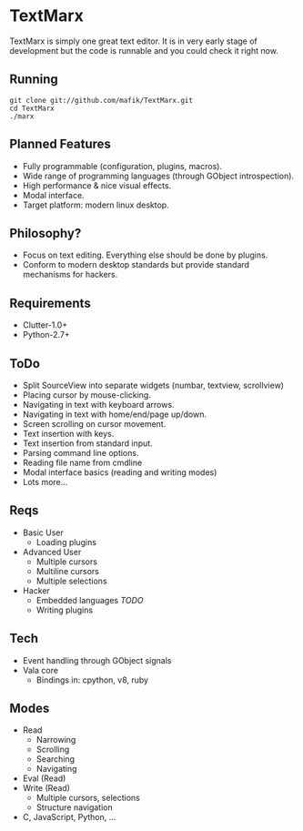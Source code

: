 
TextMarx
========

TextMarx is simply one great text editor. It is in very early stage of
development but the code is runnable and you could check it right now.

Running
-------

    git clone git://github.com/mafik/TextMarx.git
    cd TextMarx
    ./marx

Planned Features
----------------

* Fully programmable (configuration, plugins, macros).
* Wide range of programming languages (through GObject introspection).
* High performance & nice visual effects.
* Modal interface.
* Target platform: modern linux desktop.

Philosophy?
-----------

* Focus on text editing. Everything else should be done by plugins.
* Conform to modern desktop standards but provide standard mechanisms
  for hackers.
 
Requirements
------------

* Clutter-1.0+
* Python-2.7+

ToDo
----

 -  Split SourceView into separate widgets (numbar, textview, scrollview)
 -  Placing cursor by mouse-clicking.
 -  Navigating in text with keyboard arrows.
 -  Navigating in text with home/end/page up/down.
 -  Screen scrolling on cursor movement.
 -  Text insertion with keys.
 -  Text insertion from standard input.
 -  Parsing command line options.
 -  Reading file name from cmdline
 -  Modal interface basics (reading and writing modes)
 -  Lots more...

Reqs
----

* Basic User
  * Loading plugins
* Advanced User
  * Multiple cursors
  * Multiline cursors
  * Multiple selections
* Hacker
  * Embedded languages *TODO*
  * Writing plugins

Tech
----

* Event handling through GObject signals
* Vala core
  * Bindings in: cpython, v8, ruby

Modes
-----

* Read
   * Narrowing
   * Scrolling
   * Searching
   * Navigating
* Eval (Read)
* Write (Read)
   * Multiple cursors, selections
   * Structure navigation
* C, JavaScript, Python, ...
